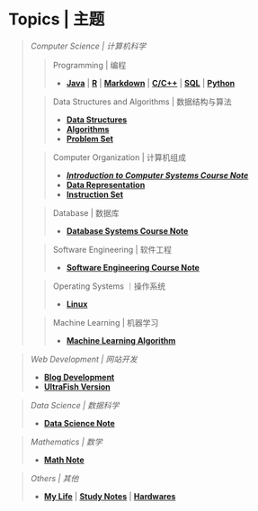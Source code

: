 # Topics | 主题

> *Computer Science | 计算机科学*
> 
>>Programming | 编程
> >- [**Java**](/java.md) | [**R**](/r.md) | [**Markdown**](/markdown.md) | [**C/C++**](/cpp.md) | [**SQL**](/sql.md) | [**Python**](/python.md)
> 
> >Data Structures and Algorithms | 数据结构与算法
> > - [**Data Structures**](/data-structures.md)  
> > - [**Algorithms**](/algorithms.md)  
> > - [**Problem Set**](/problem-set.md)  
> 
> >Computer Organization | 计算机组成
> > - [***Introduction to Computer Systems Course Note***](https://ultrafish.cn/2022/04/30/introduction-to-computer-systems-course-note/)  
> > - [**Data Representation**](/data-representation.md)  
> > - [**Instruction Set**](/instruction-set.md)  
>
> >Database | 数据库
> > - [**Database Systems Course Note**](/database.md)
> 
> >Software Engineering | 软件工程
> > - [**Software Engineering Course Note**](/software-engineering.md)
>
> >Operating Systems ｜操作系统
> > - [**Linux**](/os.md)
> 
> >Machine Learning | 机器学习
> >- [**Machine Learning Algorithm**](/ml-algo.md)

> *Web Development | 网站开发*
> - [**Blog Development**](/blog-dev.md)  
> - [**UltraFish Version**](/ultrafish-ver.md)

> *Data Science | 数据科学*
>- [**Data Science Note**](/ds-note.md)

> *Mathematics | 数学*
>- [**Math Note**](/math-note.md)

> *Others | 其他*
>- [**My Life**](/life.md) | [**Study Notes**](/study-note.md) | [**Hardwares**](/hardware.md)